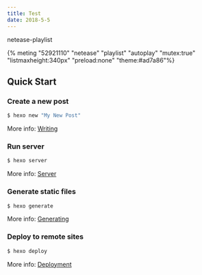 ```yaml
---
title: Test
date: 2018-5-5 
---
```

netease-playlist

{% meting "52921110" "netease" "playlist" "autoplay" "mutex:true" "listmaxheight:340px" "preload:none" "theme:#ad7a86"%}
## Quick Start

### Create a new post
<!-- more -->
``` bash
$ hexo new "My New Post"
```

More info: [Writing](https://hexo.io/docs/writing.html)

### Run server

``` bash
$ hexo server
```

More info: [Server](https://hexo.io/docs/server.html)

### Generate static files

``` bash
$ hexo generate
```

More info: [Generating](https://hexo.io/docs/generating.html)

### Deploy to remote sites

``` bash
$ hexo deploy
```

More info: [Deployment](https://hexo.io/docs/deployment.html)
